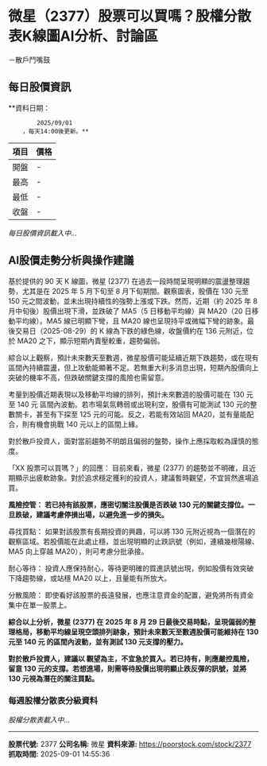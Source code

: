 # 微星（2377）股票可以買嗎？股權分散表K線圖AI分析、討論區
－散戶鬥嘴鼓

## 每日股價資訊

**資料日期：
        
            2025/09/01
        ，每天14:00後更新。**

| 項目 | 價格 |
|------|------|
| 開盤 | - |
| 最高 | - |
| 最低 | - |
| 收盤 | - |

*每日股價資訊載入中...*

## AI股價走勢分析與操作建議

基於提供的 90 天 K 線圖，微星 (2377) 在過去一段時間呈現明顯的震盪整理趨勢，尤其是在 2025 年 5 月下旬至 8 月下旬期間。觀察圖表，股價在 130 元至 150 元之間波動，並未出現持續性的強勢上漲或下跌。然而，近期（約 2025 年 8 月中旬後）股價出現下滑，並跌破了 MA5（5 日移動平均線）與 MA20（20 日移動平均線）。MA5 線已明顯下彎，且 MA20 線也呈現持平或微幅下彎的跡象。最後交易日（2025-08-29）的 K 線為下跌的綠色線，收盤價約在 136 元附近，位於 MA20 之下，顯示短期內賣壓較重，趨勢偏弱。

綜合以上觀察，預計未來數天至數週，微星股價可能延續近期下跌趨勢，或在現有區間內持續震盪，但上攻動能顯著不足。若無重大利多消息出現，短期內股價向上突破的機率不高，但跌破關鍵支撐的風險也需留意。

考量到股價近期表現以及移動平均線的排列，預計未來數週的股價可能在 130 元至 140 元 區間內波動。若市場氣氛轉弱或出現利空，股價有可能測試 130 元的整數關卡，甚至有下探至 125 元的可能。反之，若能有效站回 MA20，並有量能配合，則有機會挑戰 140 元以上的區間上緣。

對於散戶投資人，面對當前趨勢不明朗且偏弱的盤勢，操作上應採取較為謹慎的態度。

「XX 股票可以買嗎？」的回應： 目前來看，微星 (2377) 的趨勢並不明確，且近期顯示出疲軟跡象。對於追求穩定獲利的投資人，建議暫時觀望，不宜貿然進場追買。

**風險控管： 若已持有該股票，應密切關注股價是否跌破 130 元的關鍵支撐位。一旦跌破，建議考慮停損出場，以避免進一步的損失。**

尋找買點： 如果對該股票有長期投資的興趣，可以將 130 元附近視為一個潛在的觀察區域。若股價能在此處止穩，並出現明顯的止跌訊號（例如，連續幾根陽線、MA5 向上穿越 MA20），則可考慮分批承接。

耐心等待： 投資人應保持耐心，等待更明確的買進訊號出現，例如股價有效突破下降趨勢線，或站穩 MA20 以上，且量能有所放大。

分散風險： 即使看好該股票的長遠發展，也應注意資金的配置，避免將所有資金集中在單一股票上。

**綜合以上分析，微星 (2377) 在 2025 年 8 月 29 日最後交易時點，呈現偏弱的整理格局，移動平均線呈現空頭排列跡象，預計未來數天至數週股價可能維持在 130 元至 140 元 的區間內波動，並有測試 130 元支撐的壓力。**

**對於散戶投資人，建議以 觀望為主，不宜急於買入。若已持有，則應嚴控風險，留意 130 元的支撐。若想進場，則需等待股價出現明顯止跌反彈的訊號，並將 130 元視為潛在的關注買點。**

### 每週股權分散表分級資料

*股權分散表載入中...*

---

**股票代號:** 2377
**公司名稱:** 微星
**資料來源:** https://poorstock.com/stock/2377
**抓取時間:** 2025-09-01 14:55:36
